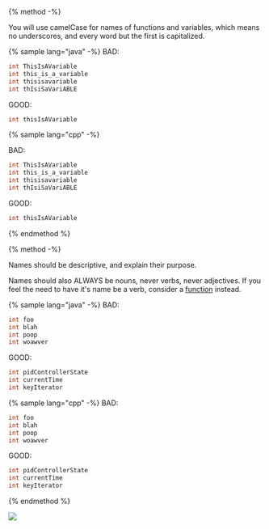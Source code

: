 {% method -%}

You will use camelCase for names of functions and variables, which means no underscores, and every word but the first is capitalized.

{% sample lang="java" -%}
BAD:
```java
int ThisIsAVariable
int this_is_a_variable
int thisisavariable
int thIsiSaVariABLE
```
GOOD:
```java
int thisIsAVariable
```

{% sample lang="cpp" -%}

BAD:
```cpp
int ThisIsAVariable
int this_is_a_variable
int thisisavariable
int thIsiSaVariABLE
```
GOOD:
```cpp
int thisIsAVariable
```

{% endmethod %}

{% method -%}

Names should be descriptive, and explain their purpose.

Names should also ALWAYS be nouns, never verbs, never adjectives. If you feel the need to have it's name be a verb, consider a [function](/functions.md) instead.

{% sample lang="java" -%}
BAD:
```java
int foo
int blah
int poop
int woawver
```
GOOD:
```java
int pidControllerState
int currentTime
int keyIterator
```
{% sample lang="cpp" -%}
BAD:
```java
int foo
int blah
int poop
int woawver
```
GOOD:
```java
int pidControllerState
int currentTime
int keyIterator
```

{% endmethod %}

![](http://www.commitstrip.com/wp-content/uploads/2013/04/Strip-Nom-de-variable-550-finalenglish1.jpg)
